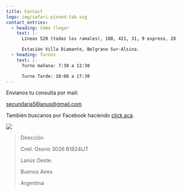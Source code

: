 ```yaml
---
title: Contact
logo: img/safari-pinned-tab.svg
contact_entries:
  - heading: Cómo llegar
    text: |-
      Líneas 520 (todas los ramales), 188, 421, 31, 9 expreso, 28

      Estación Villa Diamante, Belgrano Sur-Alsina.
  - heading: Turnos
    text: |-
      Turno mañana: 7:30 a 12:30

      Turno Tarde: 10:00 a 17:30
---
```



Envianos tu consulta por mail:

secundaria56lanus@gmail.com

También buscanos por Facebook haciendo [click acá](https://www.facebook.com/secundarialvi.lanus.7?\_\_tn\_\_=%2Cd-%5D-h-R&eid=ARCvnvfm9vuJLSzg6ARzCECUWxR0J6dt9tS6TF_S-ccuqh4qbBQXjRk_s72kUcSGiyqfYAxHwOap-XUY).

![](img/52880630_121421388944936_98514562516516864_n.jpg)

> Dirección
>
> Cnel. Osorio 3026 B1824IJT
>
> Lanús Oeste.
>
> Buenos Aires
>
> Argentina